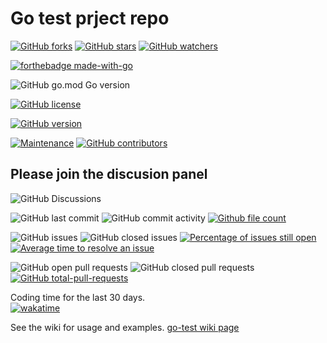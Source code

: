 # Go test prject repo

[![GitHub forks](https://img.shields.io/github/forks/Lerking/go-test.svg?style=social&label=Fork&maxAge=2592000)](https://GitHub.com/Lerking/go-test/forks/)
[![GitHub stars](https://img.shields.io/github/stars/Lerking/go-test.svg?style=social&label=Star&maxAge=2592000)](https://GitHub.com/Lerking/go-test/stargazers/)
[![GitHub watchers](https://img.shields.io/github/watchers/Lerking/go-test.svg?style=social&label=Watch&maxAge=2592000)](https://GitHub.com/Lerking/go-test/watchers/)

[![forthebadge made-with-go](http://ForTheBadge.com/images/badges/made-with-go.svg)](https://go.dev/)

![GitHub go.mod Go version](https://img.shields.io/github/go-mod/go-version/Lerking/go-test)

[![GitHub license](https://img.shields.io/github/license/Lerking/go-test.svg)](https://github.com/Lerking/go-test/blob/master/LICENSE)

[![GitHub version](https://badge.fury.io/gh/Lerking-go-test.svg)](https://github.com/Lerking/go-test)

[![Maintenance](https://img.shields.io/badge/Maintained%3F-yes-green.svg)](https://GitHub.com/Lerking/go-test.github.io/graphs/commit-activity)
[![GitHub contributors](https://img.shields.io/github/contributors/Lerking/go-test.svg)](https://GitHub.com/Lerking/go-test/graphs/contributors/)

## Please join the discusion panel</br>
![GitHub Discussions](https://img.shields.io/github/discussions/Lerking/go-test)

![GitHub last commit](https://img.shields.io/github/last-commit/Lerking/go-test)
![GitHub commit activity](https://img.shields.io/github/commit-activity/m/Lerking/go-test)
[![Github file count](https://img.shields.io/github/directory-file-count/Lerking/go-test)]()

![GitHub issues](https://img.shields.io/github/issues-raw/Lerking/go-test)
![GitHub closed issues](https://img.shields.io/github/issues-closed-raw/Lerking/go-test)
[![Percentage of issues still open](http://isitmaintained.com/badge/open/Lerking/go-test.svg)](http://isitmaintained.com/project/Lerking/go-test "Percentage of issues still open")
[![Average time to resolve an issue](http://isitmaintained.com/badge/resolution/Lerking/go-test.svg)](http://isitmaintained.com/project/Lerking/go-test "Average time to resolve an issue")

![GitHub open pull requests](https://img.shields.io/github/issues-pr-raw/Lerking/go-test)
![GitHub closed pull requests](https://img.shields.io/github/issues-pr-closed-raw/Lerking/go-test)
[![GitHub total-pull-requests](https://badgen.net/github/prs/Lerking/go-test)](https://GitHub.com/Lerking/go-test/pull)

Coding time for the last 30 days.</br>
[![wakatime](https://wakatime.com/badge/user/d43f2852-fd6f-45b4-b713-558ad18204d4/project/eeedbc52-8267-40a0-97bb-cf8aa6708c74.svg)](https://wakatime.com/badge/user/d43f2852-fd6f-45b4-b713-558ad18204d4/project/eeedbc52-8267-40a0-97bb-cf8aa6708c74)

See the wiki for usage and examples.
[go-test wiki page](https://github.com/Lerking/go-test/wiki)
